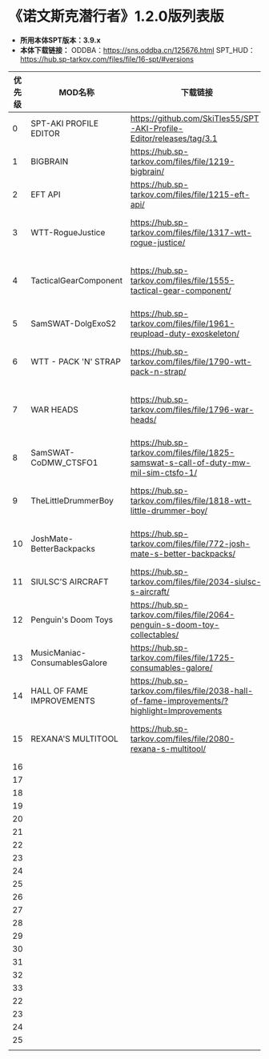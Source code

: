 # 《诺文斯克潜行者》1.2.0版列表版

- **所用本体SPT版本：3.9.x**
- **本体下载链接：**
	ODDBA：https://sns.oddba.cn/125676.html
	SPT_HUD：https://hub.sp-tarkov.com/files/file/16-spt/#versions

| **优先级** | **MOD名称**                     | **下载链接**                                                                                    | **许可证**                                             |
| ------- | ----------------------------- | ------------------------------------------------------------------------------------------- | --------------------------------------------------- |
| 0       | SPT-AKI PROFILE EDITOR        | https://github.com/SkiTles55/SPT-AKI-Profile-Editor/releases/tag/3.1                        | MIT License<br>                                     |
| 1       | BIGBRAIN                      | https://hub.sp-tarkov.com/files/file/1219-bigbrain/                                         | MIT License<br><br>                                 |
| 2       | EFT API                       | https://hub.sp-tarkov.com/files/file/1215-eft-api/                                          | GNU GPLv3<br>                                       |
| 3       | WTT-RogueJustice              | https://hub.sp-tarkov.com/files/file/1317-wtt-rogue-justice/                                | Creative Commons BY-NC-ND 4.0<br>                   |
| 4       | TacticalGearComponent         | https://hub.sp-tarkov.com/files/file/1555-tactical-gear-component/                          | University of Illinois/NCSA Open Source License     |
| 5       | SamSWAT-DolgExoS2             | https://hub.sp-tarkov.com/files/file/1961-reupload-duty-exoskeleton/                        | Creative Commons BY-NC 3.0<br>                      |
| 6       | WTT - PACK 'N' STRAP          | https://hub.sp-tarkov.com/files/file/1790-wtt-pack-n-strap/                                 | Creative Commons BY-NC-ND 4.0<br>                   |
| 7       | WAR HEADS                     | https://hub.sp-tarkov.com/files/file/1796-war-heads/                                        | University of Illinois/NCSA Open Source License<br> |
| 8       | SamSWAT-CoDMW_CTSFO1          | https://hub.sp-tarkov.com/files/file/1825-samswat-s-call-of-duty-mw-mil-sim-ctsfo-1/        | Creative Commons BY-NC 3.0<br>                      |
| 9       | TheLittleDrummerBoy           | https://hub.sp-tarkov.com/files/file/1818-wtt-little-drummer-boy/                           | Creative Commons BY-NC-ND 4.0<br>                   |
| 10      | JoshMate-BetterBackpacks      | https://hub.sp-tarkov.com/files/file/772-josh-mate-s-better-backpacks/                      | Creative Commons BY-NC-ND 4.0<br>                   |
| 11      | SIULSC'S AIRCRAFT             | https://hub.sp-tarkov.com/files/file/2034-siulsc-s-aircraft/                                | MIT License<br>                                     |
| 12      | Penguin's Doom Toys           | https://hub.sp-tarkov.com/files/file/2064-penguin-s-doom-toy-collectables/                  | Creative Commons BY-NC-ND 4.0<br>                   |
| 13      | MusicManiac-ConsumablesGalore | https://hub.sp-tarkov.com/files/file/1725-consumables-galore/                               | MIT License                                         |
| 14      | HALL OF FAME IMPROVEMENTS     | https://hub.sp-tarkov.com/files/file/2038-hall-of-fame-improvements/?highlight=Improvements | MIT License                                         |
| 15      | REXANA'S MULTITOOL            | https://hub.sp-tarkov.com/files/file/2080-rexana-s-multitool/                               | Creative Commons BY-NC-ND 4.0                       |
| 16      |                               |                                                                                             |                                                     |
| 17      |                               |                                                                                             |                                                     |
| 18      |                               |                                                                                             |                                                     |
| 19      |                               |                                                                                             |                                                     |
| 20      |                               |                                                                                             |                                                     |
| 21      |                               |                                                                                             |                                                     |
| 22      |                               |                                                                                             |                                                     |
| 23      |                               |                                                                                             |                                                     |
| 24      |                               |                                                                                             |                                                     |
| 25      |                               |                                                                                             |                                                     |
| 26      |                               |                                                                                             |                                                     |
| 27      |                               |                                                                                             |                                                     |
| 28      |                               |                                                                                             |                                                     |
| 29      |                               |                                                                                             |                                                     |
| 30      |                               |                                                                                             |                                                     |
| 31      |                               |                                                                                             |                                                     |
| 32      |                               |                                                                                             |                                                     |
| 33      |                               |                                                                                             |                                                     |
| 22      |                               |                                                                                             |                                                     |
| 23      |                               |                                                                                             |                                                     |
| 24      |                               |                                                                                             |                                                     |
| 25      |                               |                                                                                             |                                                     |
|         |                               |                                                                                             |                                                     |